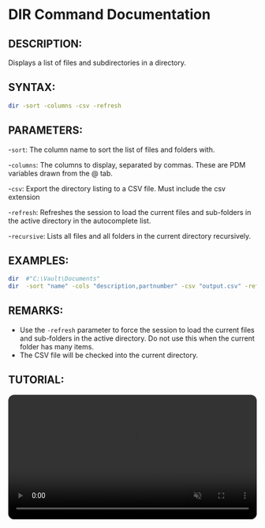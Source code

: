 # DIR Command Documentation

## DESCRIPTION:
Displays a list of files and subdirectories in a directory.

## SYNTAX:

```bash
dir -sort -columns -csv -refresh
```

## PARAMETERS:

-`sort`: The column name to sort the list of files and folders with.

-`columns`: The columns to display, separated by commas. These are PDM variables drawn from the @ tab.

-`csv`: Export the directory listing to a CSV file. Must include the csv extension

-`refresh`: Refreshes the session to load the current files and sub-folders in the active directory in the autocomplete list.

-`recursive`: Lists all files and all folders in the current directory recursively. 

## EXAMPLES:
```bash
dir  #"C:\Vault\Documents"
dir  -sort "name" -cols "description,partnumber" -csv "output.csv" -refresh
```

## REMARKS:

- Use the `-refresh` parameter to force the session to load the current files and sub-folders in the active directory. Do not use this when the current folder has many items.
- The CSV file will be checked into the current directory.

## TUTORIAL:
 <video src="https://bluebyte.biz/wp-content/pdmshellvideos/dir.mp4" autoplay muted controls style="width: 100%; border-radius: 12px;"></video>